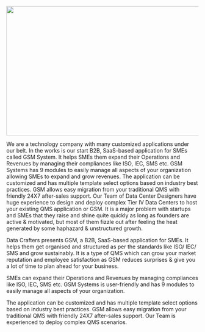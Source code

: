 <p align="center">
<img src="https://user-images.githubusercontent.com/120757606/221480221-ffe0d372-a351-48c8-9919-3ff63bffffcf.png"  width="700" height="339">
</p>

We are a technology company with many customized applications under our belt. In the works is our start B2B, SaaS-based application for SMEs called GSM System. It helps SMEs them expand their Operations and Revenues by managing their compliances like ISO, IEC, SMS etc. GSM Systems has 9 modules to easily manage all aspects of your organization allowing SMEs to expand and grow revenues. The application can be customized and has multiple template select options based on industry best practices. GSM allows easy migration from your traditional QMS with friendly 24X7 after-sales support. Our Team of Data Center Designers have huge experience to design and deploy complex Tier IV Data Centers to host your existing QMS application or GSM. It is a major problem with startups and SMEs that they raise and shine quite quickly as long as founders are active & motivated, but most of them fizzle out after feeling the heat generated by some haphazard & unstructured growth.

Data Crafters presents GSM, a B2B, SaaS-based application for SMEs. It helps them get organised and structured as per the standards like ISO/ IEC/ SMS and grow sustainably. It is a type of QMS which can grow your market reputation and employee satisfaction as GSM reduces surprises & give you a lot of time to plan ahead for your business.

SMEs can expand their Operations and Revenues by managing compliances like ISO, IEC, SMS etc. GSM Systems is user-friendly and has 9 modules to easily manage all aspects of your organization.

The application can be customized and has multiple template select options based on industry best practices. GSM allows easy migration from your traditional QMS with friendly 24X7 after-sales support. Our Team is experienced to deploy complex QMS scenarios.
